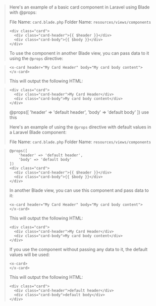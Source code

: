 
> 
> Here's an example of a basic card component in Laravel using Blade with @props:
> 
> File Name: `card.blade.php` Folder Name: `resources/views/components`
> 
>
> 
> ```blade
> <div class="card">
>   <div class="card-header">{{ $header }}</div>
>   <div class="card-body">{{ $body }}</div>
> </div>
> ```
> 
> To use the component in another Blade view, you can pass data to it using the `@props` directive:
> 

> 
> ```blade
> <x-card header="My Card Header" body="My card body content">
> </x-card>
> ```
> 
> This will output the following HTML:
> 

> 
> ```blade
> <div class="card">
>   <div class="card-header">My Card Header</div>
>   <div class="card-body">My card body content</div>
> </div>
> ```
>
> 
> @props(\[ 'header' => 'default header', 'body' => 'default body' \]) use this
> 
> Here's an example of using the `@props` directive with default values in a Laravel Blade component:
> 
> File Name: `card.blade.php` Folder Name: `resources/views/components`
> 

> 
> ```blade
> @props([
>     'header' => 'default header',
>     'body' => 'default body'
> ])
> <div class="card">
>   <div class="card-header">{{ $header }}</div>
>   <div class="card-body">{{ $body }}</div>
> </div>
> ```
> 
> In another Blade view, you can use this component and pass data to it:
> 
>
> ```blade
> <x-card header="My Card Header" body="My card body content">
> </x-card>
> ```
> 
> This will output the following HTML:
> 
> 
> 
> ```blade
> <div class="card">
>   <div class="card-header">My Card Header</div>
>   <div class="card-body">My card body content</div>
> </div>
> ```
> 
> If you use the component without passing any data to it, the default values will be used:
> 
> 
> 
> ```blade
> <x-card>
> </x-card>
> ```
> 
> This will output the following HTML:
> 
> 
> 
> ```blade
> <div class="card">
>   <div class="card-header">default header</div>
>   <div class="card-body">default body</div>
> </div>
> ```
